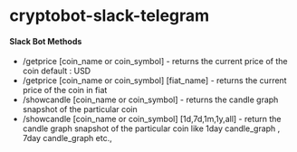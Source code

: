 # cryptobot-slack-telegram

#### Slack Bot Methods 

- /getprice [coin_name or coin_symbol] - returns the current price of the coin default : USD
- /getprice [coin_name or coin_symbol] [fiat_name] - returns the current price of the coin in fiat  
- /showcandle [coin_name or coin_symbol] - returns the candle graph snapshot of the particular coin 
- /showcandle [coin_name or coin_symbol] [1d,7d,1m,1y,all] - return the candle graph snapshot of the particular coin like 1day candle_graph , 7day candle_graph etc.,

